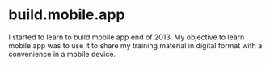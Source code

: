 # build.mobile.app
I started to learn to build mobile app end of 2013. My objective to learn mobile app was to use it to share my training material in digital format with a convenience in a mobile device. 
